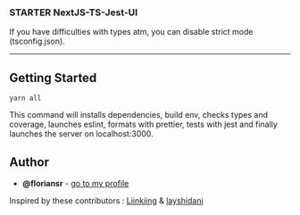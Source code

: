 ### STARTER NextJS-TS-Jest-UI

If you have difficulties with types atm, you can disable strict mode (tsconfig.json).

* * *

## Getting Started

```
yarn all
```

This command will installs dependencies, build env, checks types and coverage, launches eslint, formats with prettier, tests with jest and finally launches the server on localhost:3000.


## Author

-   **@floriansr** - [go to my profile](https://github.com/floriansr)

Inspired by these contributors : [Liinkiing](https://github.com/Liinkiing/next-ts-starter) & [layshidani](https://github.com/layshidani/react-avancado-boilerplate)
